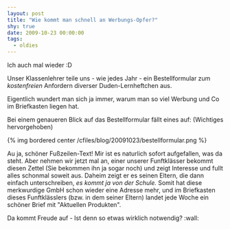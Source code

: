 ```yaml
---
layout: post
title: "Wie kommt man schnell an Werbungs-Opfer?"
shy: true
date: 2009-10-23 00:00:00
tags:
  - oldies
---
```


Ich auch mal wieder :D

Unser Klassenlehrer teile uns - wie jedes Jahr - ein Bestellformular zum
*kostenfreien* Anfordern diverser Duden-Lernheftchen aus.

Eigentlich wundert man sich ja immer, warum man so viel Werbung und Co im
Briefkasten liegen hat.

Bei einem genaueren Blick auf das Bestellformular fällt eines auf: (Wichtiges
hervorgehoben)

{% img bordered center /cfiles/blog/20091023/bestellformular.png %}

Au ja, schöner Fu&szlig;zeilen-Text! Mir ist es naturlich sofort aufgefallen,
was da steht. Aber nehmen wir jetzt mal an, einer unserer Funftklässer bekommt
diesen Zettel (Sie bekommen ihn ja sogar noch) und zeigt Interesse und fullt
alles schonmal soweit aus. Daheim zeigt er es seinen Eltern, die dann einfach
unterschreiben, *es kommt ja von der Schule.* Somit hat diese merkwurdige GmbH
schon wieder eine Adresse mehr, und im Briefkasten dieses Funftklässlers (bzw.
in dem seiner Eltern) landet jede Woche ein schöner Brief mit "Aktuellen
Produkten".

Da kommt Freude auf - Ist denn so etwas wirklich notwendig? :wall:
